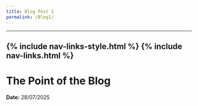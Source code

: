 ```yaml
---
title: Blog Post 1
permalink: /Blog1/
---
```

---
{% include nav-links-style.html %}
{% include nav-links.html %}
---

# The Point of the Blog
**Date:** 28/07/2025

